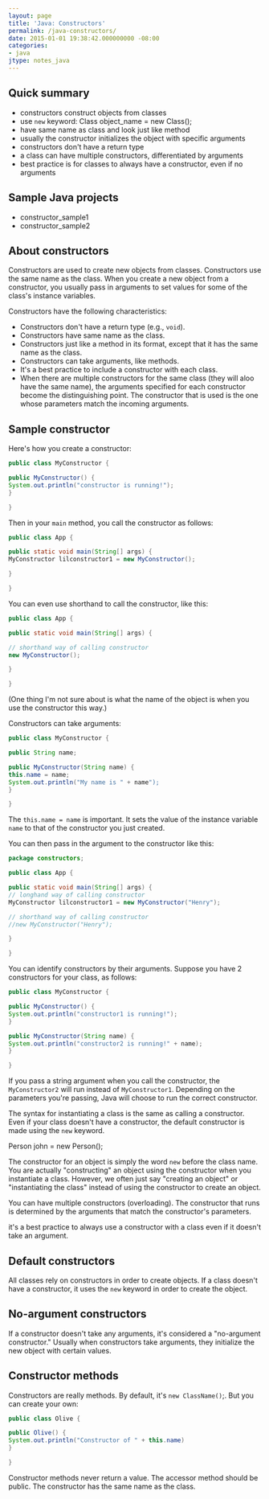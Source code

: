```yaml
---
layout: page
title: 'Java: Constructors'
permalink: /java-constructors/
date: 2015-01-01 19:38:42.000000000 -08:00
categories:
- java
jtype: notes_java
---
```


## Quick summary

* constructors construct objects from classes
* use `new` keyword: Class object_name = new Class();
* have same name as class and look just like method
* usually the constructor initializes the object with specific arguments
* constructors don't have a return type
* a class can have multiple constructors, differentiated by arguments
* best practice is for classes to always have a constructor, even if no arguments

## Sample Java projects

* constructor_sample1
* constructor_sample2

## About constructors

Constructors are used to create new objects from classes. Constructors use the same name as the class. When you create a new object from a constructor, you usually pass in arguments to set values for some of the class's instance variables.

Constructors have the following characteristics:

* Constructors don't have a return type (e.g., `void`).
* Constructors have same name as the class.
* Constructors just like a method in its format, except that it has the same name as the class.
* Constructors can take arguments, like methods.
* It's a best practice to include a constructor with each class.
* When there are multiple constructors for the same class (they will aloo have the same name), the arguments specified for each constructor become the distinguishing point. The constructor that is used is the one whose parameters match the incoming arguments.

## Sample constructor

Here's how you create a constructor:

```java
public class MyConstructor {

public MyConstructor() {
System.out.println("constructor is running!");
}

}
```

Then in your `main` method, you call the constructor as follows:

```java
public class App {

public static void main(String[] args) {
MyConstructor lilconstructor1 = new MyConstructor();

}

}
```

You can even use shorthand to call the constructor, like this:

```java
public class App {

public static void main(String[] args) {

// shorthand way of calling constructor
new MyConstructor();

}

}
```

(One thing I'm not sure about is what the name of the object is when you use the constructor this way.)

Constructors can take arguments:

```java
public class MyConstructor {

public String name;

public MyConstructor(String name) {
this.name = name;
System.out.println("My name is " + name");
}

}
```

The `this.name = name` is important. It sets the value of the instance variable `name` to that of the constructor you just created.

You can then pass in the argument to the constructor like this:

```java
package constructors;

public class App {

public static void main(String[] args) {
// longhand way of calling constructor
MyConstructor lilconstructor1 = new MyConstructor("Henry");

// shorthand way of calling constructor
//new MyConstructor("Henry");

}

}
```

You can identify constructors by their arguments. Suppose you have 2 constructors for your class, as follows:

```java
public class MyConstructor {

public MyConstructor() {
System.out.println("constructor1 is running!");
}

public MyConstructor(String name) {
System.out.println("constructor2 is running!" + name);
}

}
```
If you pass a string argument when you call the constructor, the `MyConstructor2` will run instead of `MyConstructor1`. Depending on the parameters you're passing, Java will choose to run the correct constructor.

The syntax for instantiating a class is the same as calling a constructor. Even if your class doesn't have a constructor, the default constructor is made using the `new` keyword.

Person john = new Person();

The constructor for an object is simply the word `new` before the class name. You are actually "constructing" an object using the constructor when you instantiate a class. However, we often just say "creating an object" or "instantiating the class" instead of using the constructor to create an object.

You can have multiple constructors (overloading). The constructor that runs is determined by the arguments that match the constructor's parameters.

it's a best practice to always use a constructor with a class even if it doesn't take an argument.

## Default constructors

All classes rely on constructors in order to create objects. If a class doesn't have a constructor, it uses the `new` keyword in order to create the object.

## No-argument constructors

If a constructor doesn't take any arguments, it's considered a "no-argument constructor." Usually when constructors take arguments, they initialize the new object with certain values.

## Constructor methods

Constructors are really methods. By default, it's `new ClassName()`;. But you can create your own:

```java
public class Olive {

public Olive() {
System.out.println("Constructor of " + this.name)
}

}
```

Constructor methods never return a value. The accessor method should be public. The constructor has the same name as the class.